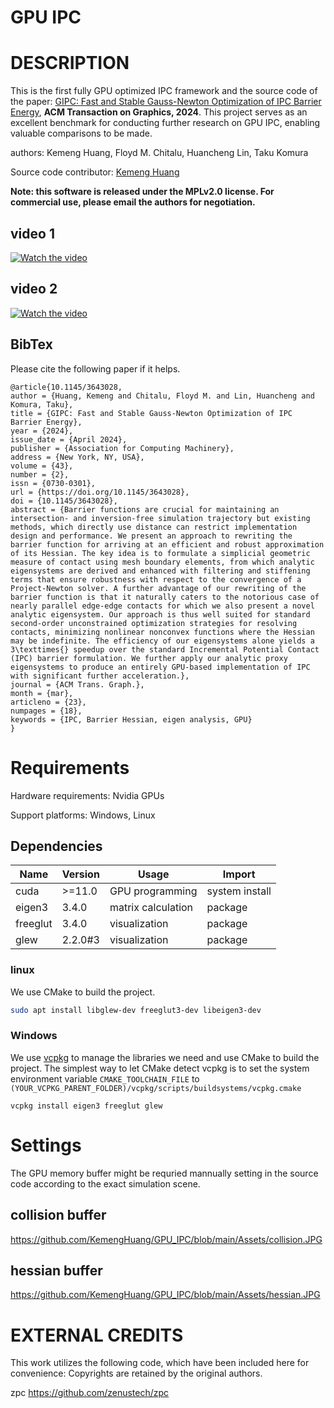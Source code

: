 # GPU IPC


DESCRIPTION
===========

This is the first fully GPU optimized IPC framework and the source code of the paper: [GIPC: Fast and Stable Gauss-Newton Optimization of IPC Barrier Energy](https://dl.acm.org/doi/10.1145/3643028), **ACM Transaction on Graphics, 2024**. This project serves as an excellent benchmark for conducting further research on GPU IPC, enabling valuable comparisons to be made.

authors: Kemeng Huang, Floyd M. Chitalu, Huancheng Lin, Taku Komura

Source code contributor: [Kemeng Huang](https://kemenghuang.github.io)

**Note: this software is released under the MPLv2.0 license. For commercial use, please email the authors for negotiation.**

## video 1
[![Watch the video](https://github.com/KemengHuang/GPU_IPC/blob/main/Assets/video1.png)](https://youtu.be/5rwp6AiHtrw)

## video 2
[![Watch the video](https://github.com/KemengHuang/GPU_IPC/blob/main/Assets/video2.png)](https://www.youtube.com/watch?v=GE39Ar1uH9g)

## BibTex 

Please cite the following paper if it helps. 

```
@article{10.1145/3643028,
author = {Huang, Kemeng and Chitalu, Floyd M. and Lin, Huancheng and Komura, Taku},
title = {GIPC: Fast and Stable Gauss-Newton Optimization of IPC Barrier Energy},
year = {2024},
issue_date = {April 2024},
publisher = {Association for Computing Machinery},
address = {New York, NY, USA},
volume = {43},
number = {2},
issn = {0730-0301},
url = {https://doi.org/10.1145/3643028},
doi = {10.1145/3643028},
abstract = {Barrier functions are crucial for maintaining an intersection- and inversion-free simulation trajectory but existing methods, which directly use distance can restrict implementation design and performance. We present an approach to rewriting the barrier function for arriving at an efficient and robust approximation of its Hessian. The key idea is to formulate a simplicial geometric measure of contact using mesh boundary elements, from which analytic eigensystems are derived and enhanced with filtering and stiffening terms that ensure robustness with respect to the convergence of a Project-Newton solver. A further advantage of our rewriting of the barrier function is that it naturally caters to the notorious case of nearly parallel edge-edge contacts for which we also present a novel analytic eigensystem. Our approach is thus well suited for standard second-order unconstrained optimization strategies for resolving contacts, minimizing nonlinear nonconvex functions where the Hessian may be indefinite. The efficiency of our eigensystems alone yields a 3\texttimes{} speedup over the standard Incremental Potential Contact (IPC) barrier formulation. We further apply our analytic proxy eigensystems to produce an entirely GPU-based implementation of IPC with significant further acceleration.},
journal = {ACM Trans. Graph.},
month = {mar},
articleno = {23},
numpages = {18},
keywords = {IPC, Barrier Hessian, eigen analysis, GPU}
}
```


Requirements
============

Hardware requirements: Nvidia GPUs

Support platforms: Windows, Linux 

## Dependencies

| Name                                   | Version | Usage                                               | Import         |
| -------------------------------------- | ------- | --------------------------------------------------- | -------------- |
| cuda                                   | >=11.0  | GPU programming                                     | system install |
| eigen3                                 | 3.4.0   | matrix calculation                                  | package        |
| freeglut                               | 3.4.0   | visualization                                       | package        |
| glew                                   | 2.2.0#3 | visualization                                       | package        |

### linux

We use CMake to build the project.

```bash
sudo apt install libglew-dev freeglut3-dev libeigen3-dev
```


### Windows
We use [vcpkg](https://github.com/microsoft/vcpkg) to manage the libraries we need and use CMake to build the project. The simplest way to let CMake detect vcpkg is to set the system environment variable `CMAKE_TOOLCHAIN_FILE` to `(YOUR_VCPKG_PARENT_FOLDER)/vcpkg/scripts/buildsystems/vcpkg.cmake`

```shell
vcpkg install eigen3 freeglut glew
```

Settings
================
The GPU memory buffer might be requried mannually setting in the source code according to the exact simulation scene.
## collision buffer
https://github.com/KemengHuang/GPU_IPC/blob/main/Assets/collision.JPG
## hessian buffer
https://github.com/KemengHuang/GPU_IPC/blob/main/Assets/hessian.JPG

EXTERNAL CREDITS
================

This work utilizes the following code, which have been included here for convenience:
Copyrights are retained by the original authors.

zpc https://github.com/zenustech/zpc
